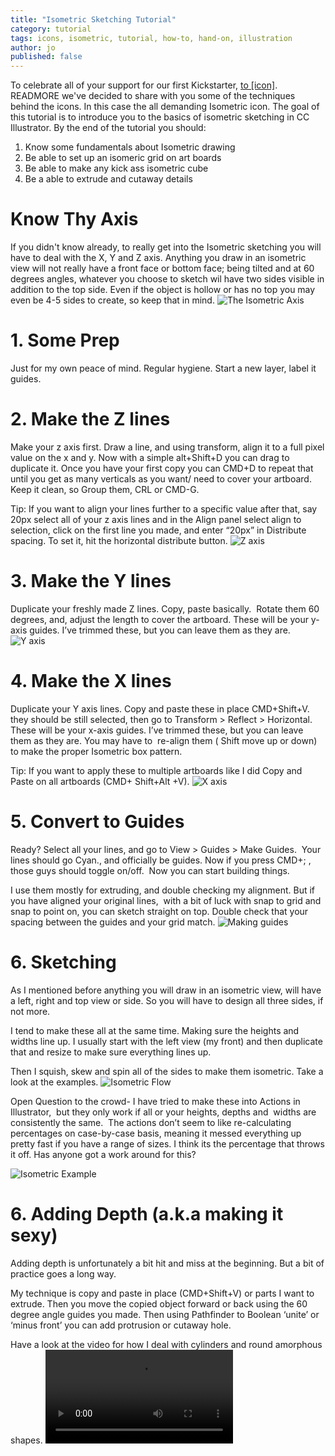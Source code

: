 ```yaml
---
title: "Isometric Sketching Tutorial"
category: tutorial
tags: icons, isometric, tutorial, how-to, hand-on, illustration
author: jo
published: false
---
```


To celebrate all of your support for our first Kickstarter,&nbsp;[to&nbsp;[icon]](http://toicon.com/). READMORE we've decided to share with you some of the techniques behind the icons. In this case the all demanding Isometric icon. The goal of this tutorial is to introduce you to the basics of isometric sketching in CC Illustrator.
By the end of the tutorial you should:
1. Know some fundamentals about Isometric drawing
2. Be able to set up an isomeric grid on art boards
3. Be able to make any kick ass isometric cube
4. Be a able to extrude and cutaway details 

# Know Thy Axis
If you didn't know already, to really get into the Isometric sketching you will have to deal with the X, Y and Z axis. Anything you draw in an isometric view will not really have a front face or bottom face; being tilted and at 60 degrees angles, whatever you choose to sketch wil have two sides visible in addition to the top side. Even if the object is hollow or has no top you may even be 4-5 sides to create, so keep that in mind.
![The Isometric Axis](2014-01-01-isotute/iso_axis.png)

# 1. Some Prep
Just for my own peace of mind. Regular hygiene. Start a new layer, label it guides.

# 2. Make the Z lines
Make your z axis first. Draw a line, and using transform, align it to a full pixel value on the x and y.
Now with a simple alt+Shift+D you can drag to duplicate it. Once you have your first copy you can CMD+D to repeat that until you get as many verticals as you want/ need to cover your artboard.
Keep it clean, so Group them, CRL or CMD-G.

Tip: If you want to align your lines further to a specific value after that, say 20px select all of your z axis lines and in the Align panel select align to selection, click on the first line you made, and enter “20px” in Distribute spacing. To set it, hit the horizontal distribute button.
![Z axis](2014-01-01-isotute/iso_z.png)

# 3. Make the Y lines
Duplicate your freshly made Z lines. Copy, paste basically. 
Rotate them 60 degrees, and, adjust the length to cover the artboard.
These will be your y-axis guides. I’ve trimmed these, but you can leave them as they are.
![Y axis](2014-01-01-isotute/iso_y.png)

# 4. Make the X lines
Duplicate your Y axis lines. Copy and paste these in place CMD+Shift+V.
they should be still selected, then go to Transform > Reflect > Horizontal.
These will be your x-axis guides. I’ve trimmed these, but you can leave them as they are.
You may have to  re-align them ( Shift move up or down) to make the proper Isometric box pattern.

Tip: If you want to apply these to multiple artboards like I did Copy and Paste on all artboards (CMD+ Shift+Alt +V).
![X axis](2014-01-01-isotute/iso_x.png)

# 5. Convert to Guides
Ready? Select all your lines, and go to View > Guides > Make Guides. 
Your lines should go Cyan., and officially be guides.
Now if you press CMD+; , those guys should toggle on/off. 
Now you can start building things.

I use them mostly for extruding, and double checking my alignment.
But if you have aligned your original lines,  with a bit of luck with snap to grid and snap to point on, you can sketch straight on top. Double check that your spacing between the guides and your grid match.
![Making guides](2014-01-01-isotute/iso_guides.png)

# 6. Sketching
As I mentioned before anything you will draw in an isometric view, will have a left, right and top view or side. So you will have to design all three sides, if not more.

I tend to make these all at the same time. Making sure the heights and widths line up. I usually start with the left view (my front) and then duplicate that and resize to make sure everything lines up.

Then I squish, skew and spin all of the sides to make them isometric. Take a look at the examples.
![Isometric Flow](2014-01-01-isotute/iso_isometricflow.png)

Open Question to the crowd- I have tried to make these into Actions in Illustrator,  but they only work if all or your heights, depths and  widths are consistently the same.  The actions don’t seem to like re-calculating percentages on case-by-case basis, meaning it messed everything up pretty fast if you have a range of sizes. I think its the percentage that throws it off. Has anyone got a work around for this?

![Isometric Example](2014-01-01-isotute/iso_isometricexample.png)

# 6. Adding Depth (a.k.a making it sexy)
Adding depth is unfortunately a bit hit and miss at the beginning. But a bit of practice goes a long way.

My technique is copy and paste in place (CMD+Shift+V) or parts I want to extrude. Then you move the copied object forward or back using the 60 degree angle guides you made. Then using Pathfinder to Boolean ‘unite’ or ‘minus front’  you can add protrusion or cutaway hole.

Have a look at the video for how I deal with cylinders and round amorphous shapes. 
![Adding Depth Video](2014-01-01-isotute/addingdepth.mp4)


